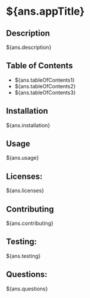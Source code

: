 # ${ans.appTitle}

## Description

${ans.description}

## Table of Contents

- ${ans.tableOfContents1}
- ${ans.tableOfContents2}
- ${ans.tableOfContents3}

## Installation

${ans.installation}

## Usage

${ans.usage}

## Licenses: 

${ans.licenses}

## Contributing

${ans.contributing}

## Testing: 

${ans.testing}

## Questions:

${ans.questions}
